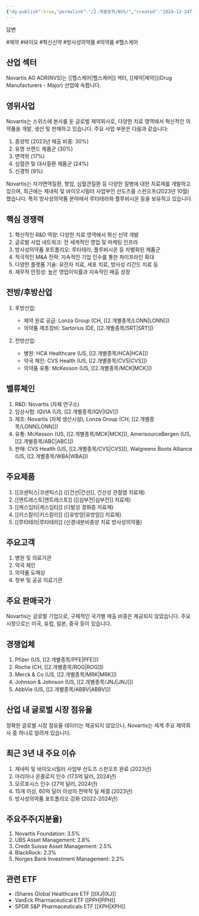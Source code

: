 ```yaml
---
{"dg-publish":true,"permalink":"/2.개별종목/NVS/","created":"2024-12-24T12:03:32.601+09:00","updated":"2025-06-03T20:06:00.462+09:00"}
---
```


답변

#제약 #바이오 #혁신신약 #방사성의약품 #의약품 #헬스케어 

## 산업 섹터

Novartis AG ADR(NVS)는 [[헬스케어\|헬스케어]] 섹터, [[제약\|제약]](Drug Manufacturers - Major) 산업에 속합니다.

## 영위사업

Novartis는 스위스에 본사를 둔 글로벌 제약회사로, 다양한 치료 영역에서 혁신적인 의약품을 개발, 생산 및 판매하고 있습니다. 주요 사업 부문은 다음과 같습니다:

1. 종양학 (2023년 매출 비중: 30%)
2. 유명 브랜드 제품군 (30%)
3. 면역학 (17%)
4. 심혈관 및 대사질환 제품군 (24%)
5. 신경학 (9%)

Novartis는 자가면역질환, 항암, 심혈관질환 등 다양한 질병에 대한 치료제를 개발하고 있으며, 최근에는 제네릭 및 바이오시밀러 사업부인 산도즈를 스핀오프(2023년 10월)했습니다. 특히 방사성의약품 분야에서 루타테라와 플루비시온 등을 보유하고 있습니다.

## 핵심 경쟁력

1. 혁신적인 R&D 역량: 다양한 치료 영역에서 혁신 신약 개발
2. 글로벌 사업 네트워크: 전 세계적인 영업 및 마케팅 인프라
3. 방사성의약품 포트폴리오: 루타테라, 플루비시온 등 차별화된 제품군
4. 적극적인 M&A 전략: 지속적인 기업 인수를 통한 파이프라인 확대
5. 다양한 플랫폼 기술: 유전자 치료, 세포 치료, 방사성 리간드 치료 등
6. 재무적 안정성: 높은 영업이익률과 지속적인 매출 성장

## 전방/후방산업

1. 후방산업:
    
    - 제약 원료 공급: Lonza Group (CH, [[2.개별종목/LONN\|LONN]])
    - 의약품 제조장비: Sartorius (DE, [[2.개별종목/SRT\|SRT]])
    
2. 전방산업:
    
    - 병원: HCA Healthcare (US, [[2.개별종목/HCA\|HCA]])
    - 약국 체인: CVS Health (US, [[2.개별종목/CVS\|CVS]])
    - 의약품 유통: McKesson (US, [[2.개별종목/MCK\|MCK]])
    

## 밸류체인

1. R&D: Novartis (자체 연구소)
2. 임상시험: IQVIA (US, [[2.개별종목/IQV\|IQV]])
3. 제조: Novartis (자체 생산시설), Lonza Group (CH, [[2.개별종목/LONN\|LONN]])
4. 유통: McKesson (US, [[2.개별종목/MCK\|MCK]]), AmerisourceBergen (US, [[2.개별종목/ABC\|ABC]])
5. 판매: CVS Health (US, [[2.개별종목/CVS\|CVS]]), Walgreens Boots Alliance (US, [[2.개별종목/WBA\|WBA]])

## 주요제품

1. [[코센틱스\|코센틱스]] ([[건선\|건선]], 건선성 관절염 치료제)
2. [[엔트레스토\|엔트레스토]] ([[심부전\|심부전]] 치료제)
3. [[케스임타\|케스임타]] (다발성 경화증 치료제)
4. [[키스칼리\|키스칼리]] ([[유방암\|유방암]] 치료제)
5. [[루타테라\|루타테라]] (신경내분비종양 치료 방사성의약품)

## 주요고객

1. 병원 및 의료기관
2. 약국 체인
3. 의약품 도매상
4. 정부 및 공공 의료기관

## 주요 판매국가

Novartis는 글로벌 기업으로, 구체적인 국가별 매출 비중은 제공되지 않았습니다. 주요 시장으로는 미국, 유럽, 일본, 중국 등이 있습니다.

## 경쟁업체

1. Pfizer (US, [[2.개별종목/PFE\|PFE]])
2. Roche (CH, [[2.개별종목/ROG\|ROG]])
3. Merck & Co (US, [[2.개별종목/MRK\|MRK]])
4. Johnson & Johnson (US, [[2.개별종목/JNJ\|JNJ]])
5. AbbVie (US, [[2.개별종목/ABBV\|ABBV]])

## 산업 내 글로벌 시장 점유율

정확한 글로벌 시장 점유율 데이터는 제공되지 않았으나, Novartis는 세계 주요 제약회사 중 하나로 알려져 있습니다.

## 최근 3년 내 주요 이슈

1. 제네릭 및 바이오시밀러 사업부 산도즈 스핀오프 완료 (2023년)
2. 마리아나 온콜로지 인수 (17.5억 달러, 2024년)
3. 모르포시스 인수 (27억 달러, 2024년)
4. 15개 이상, 60억 달러 이상의 전략적 딜 체결 (2023년)
5. 방사성의약품 포트폴리오 강화 (2022-2024년)

## 주요주주(지분율)

1. Novartis Foundation: 3.5%
2. UBS Asset Management: 2.8%
3. Credit Suisse Asset Management: 2.5%
4. BlackRock: 2.3%
5. Norges Bank Investment Management: 2.2%

## 관련 ETF

- iShares Global Healthcare ETF [[IXJ\|IXJ]]
- VanEck Pharmaceutical ETF [[PPH\|PPH]]
- SPDR S&P Pharmaceuticals ETF [[XPH\|XPH]]